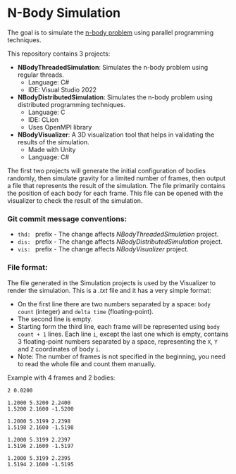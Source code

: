 # N-Body Simulation
The goal is to simulate the [n-body problem](https://en.wikipedia.org/wiki/N-body_simulation) using parallel programming techniques.

This repository contains 3 projects:
* **NBodyThreadedSimulation**: Simulates the n-body problem using regular threads.
  - Language: C#
  - IDE: Visual Studio 2022
* **NBodyDistributedSimulation**: Simulates the n-body problem using distributed programming techniques.
  - Language: C
  - IDE: CLion
  - Uses OpenMPI library
* **NBodyVisualizer**: A 3D visualization tool that helps in validating the results of the simulation.
  - Made with Unity
  - Language: C#

The first two projects will generate the initial configuration of bodies randomly, then simulate gravity for a limited number of frames, then output a file that represents the result of the simulation. The file primarily contains the position of each body for each frame. This file can be opened with the visualizer to check the result of the simulation.

### Git commit message conventions:
* `thd: ` prefix - The change affects _NBodyThreadedSimulation_ project.
* `dis: ` prefix - The change affects _NBodyDistributedSimulation_ project.
* `vis: ` prefix - The change affects _NBodyVisualizer_ project.

### File format:
The file generated in the Simulation projects is used by the Visualizer to render the simulation. This is a _.txt_ file and it has a very simple format:
* On the first line there are two numbers separated by a space: `body count` (integer) and `delta time` (floating-point).
* The second line is empty.
* Starting form the third line, each frame will be represented using `body count + 1` lines. Each line `i`, except the last one which is empty, contains 3 floating-point numbers separated by a space, representing the `X`, `Y` and `Z` coordinates of body `i`.
* Note: The number of frames is not specified in the beginning, you need to read the whole file and count them manually.

Example with 4 frames and 2 bodies:
```
2 0.0200

1.2000 5.3200 2.2400
1.5200 2.1600 -1.5200

1.2000 5.3199 2.2398
1.5198 2.1600 -1.5198

1.2000 5.3199 2.2397
1.5196 2.1600 -1.5197

1.2000 5.3199 2.2395
1.5194 2.1600 -1.5195
```
